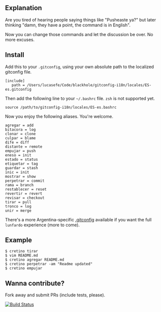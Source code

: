 ## Explanation

Are you tired of hearing people saying things like "Pusheaste ya?" but later thinking "damn, they have a point, the command is in English".

Now you can change those commands and let the discussion be over. No more excuses.


## Install

Add this to your `.gitconfig`, using your own absolute path to the localized gitconfig file.

```
[include]
   path = /Users/lucasefe/Code/blackhole/gitconfig-i18n/locales/ES-es.gitconfig

```

Then add the following line to your `~/.bashrc` file. `zsh` is not supported yet.

```
source /path/to/gitconfig-i18n/locales/ES-es.bashrc
```

Now you enjoy the following aliases. You're welcome.

```
agregar = add
bitacora = log
clonar = clone
culpar = blame
dife = diff
distante = remote
empujar = push
eneso = init
estado = status
etiquetar = tag
guardar = stash
inic = init
mostrar = show
perpetrar = commit
rama = branch
restablecer = reset
revertir = revert
revisar = checkout
tirar = pull
tronco = log
unir = merge
```

There's a more Argentina-specific [.gitconfig](https://github.com/lucasefe/gitconfig-i18n/blob/master/locales/AR-es.gitconfig) available if you want the full `lunfardo` experience (more to come).

## Example

```
$ cretino tirar
$ vim README.md
$ cretino agregar README.md
$ cretino perpetrar -am "Readme updated"
$ cretino empujar
```

## Wanna contribute?

Fork away and submit PRs (include tests, please).

[![Build Status](https://travis-ci.org/lucasefe/gitconfig-i18n.svg?branch=master)](https://travis-ci.org/lucasefe/gitconfig-i18n)
